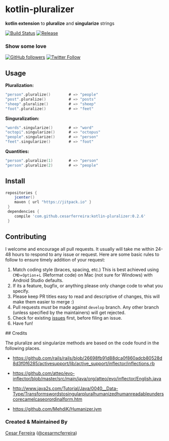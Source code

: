 
# kotlin-pluralizer

**kotlin extension** to **pluralize** and **singularize** strings

[![Build Status](https://travis-ci.org/cesarferreira/kotlin-pluralizer.svg?branch=master)](https://travis-ci.org/cesarferreira/kotlin-pluralizer) [![Release](https://jitpack.io/v/cesarferreira/kotlin-pluralizer.svg)](https://jitpack.io/#cesarferreira/kkotlin-pluralizer)

### Show some love
[![GitHub followers](https://img.shields.io/github/followers/cesarferreira.svg?style=social&label=Follow)](https://github.com/cesarferreira/kotlin-pluralizer)   [![Twitter Follow](https://img.shields.io/twitter/follow/cesarmcferreira.svg?style=social)](https://twitter.com/cesarmcferreira)

## Usage


**Pluralization:**

```kotlin
"person".pluralize()        # => "people"
"post".pluralize()          # => "posts"
"sheep".pluralize()         # => "sheep"
"foot".pluralize()          # => "feet"
```

**Singuralization:**

```kotlin
"words".singularize()       # => "word"
"octopi".singularize()      # => "octopus"
"people".singularize()      # => "person"
"feet".singularize()        # => "foot"
```

**Quantities:**
```kotlin
"person".pluralize(1)       # => "person"
"person".pluralize(2)       # => "people"
```

## Install

```groovy
repositories {
    jcenter()
    maven { url "https://jitpack.io" }
 }
 dependencies {
    compile 'com.github.cesarferreira:kotlin-pluralizer:0.2.6'
 }
 ```

## Contributing

I welcome and encourage all pull requests. It usually will take me within 24-48 hours to respond to any issue or request. Here are some basic rules to follow to ensure timely addition of your request:
  1. Match coding style (braces, spacing, etc.) This is best achieved using `CMD`+`Option`+`L` (Reformat code) on Mac (not sure for Windows) with Android Studio defaults.
  2. If its a feature, bugfix, or anything please only change code to what you specify.
  3. Please keep PR titles easy to read and descriptive of changes, this will make them easier to merge :)
  4. Pull requests _must_ be made against `develop` branch. Any other branch (unless specified by the maintainers) will get rejected.
  5. Check for existing [issues](https://github.com/cesarferreira/kotlin-pluralizer/issues) first, before filing an issue.  
  6. Have fun!


## Credits

  The pluralize and singularize methods are based on the code found in the following places.

  - https://github.com/rails/rails/blob/26698fb91d88dca0f860adcb80528d8d3f0f6285/activesupport/lib/active_support/inflector/inflections.rb

  - https://github.com/atteo/evo-inflector/blob/master/src/main/java/org/atteo/evo/inflector/English.java
  - http://www.java2s.com/Tutorial/Java/0040__Data-Type/Transformswordstosingularpluralhumanizedhumanreadableunderscorecamelcaseorordinalform.htm
  - https://github.com/MehdiK/Humanizer.jvm


### Created & Maintained By
[Cesar Ferreira](https://github.com/cesarferreira) ([@cesarmcferreira](https://www.twitter.com/cesarmcferreira))
